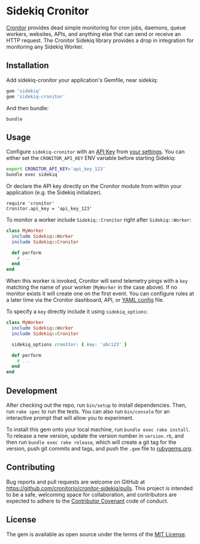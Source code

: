 # Sidekiq Cronitor

[Cronitor](https://cronitor.io/) provides dead simple monitoring for cron jobs, daemons, queue workers, websites, APIs, and anything else that can send or receive an HTTP request. The Cronitor Sidekiq library provides a drop in integration for monitoring any Sidekiq Worker.

## Installation

Add sidekiq-cronitor your application's Gemfile, near sidekiq:

```ruby
gem 'sidekiq'
gem 'sidekiq-cronitor'
```

And then bundle:

```
bundle
```

## Usage

Configure `sidekiq-cronitor` with an [API Key](https://cronitor.io/docs/api-overview) from [your settings](https://cronitor.io/settings). You can either set the `CRONITOR_API_KEY` ENV variable before starting Sidekiq:

```sh
export CRONITOR_API_KEY='api_key_123'
bundle exec sidekiq
```

Or declare the API key directly on the Cronitor module from within your application (e.g. the Sidekiq initializer).
```
require 'cronitor'
Cronitor.api_key = 'api_key_123'
```


To monitor a worker include `Sidekiq::Cronitor` right after `Sidekiq::Worker`:

```ruby
class MyWorker
  include Sidekiq::Worker
  include Sidekiq::Cronitor

  def perform
    # ...
  end
end
```

When this worker is invoked, Cronitor will send telemetry pings with a  `key` matching the name of your worker (`MyWorker` in the case above). If no monitor exists it will create one on the first event. You can configure rules at a later time via the Cronitor dashboard, API, or [YAML config](https://github.com/cronitorio/cronitor-ruby#configuring-monitors) file.

To specify a `key` directly include it using `sidekiq_options`:

```ruby
class MyWorker
  include Sidekiq::Worker
  include Sidekiq::Cronitor

  sidekiq_options cronitor: { key: 'abc123' }

  def perform
    # ...
  end
end
```

## Development

After checking out the repo, run `bin/setup` to install dependencies. Then, run `rake spec` to run the tests. You can also run `bin/console` for an interactive prompt that will allow you to experiment.

To install this gem onto your local machine, run `bundle exec rake install`. To release a new version, update the version number in `version.rb`, and then run `bundle exec rake release`, which will create a git tag for the version, push git commits and tags, and push the `.gem` file to [rubygems.org](https://rubygems.org).

## Contributing

Bug reports and pull requests are welcome on GitHub at https://github.com/cronitorio/cronitor-sidekiq/pulls. This project is intended to be a safe, welcoming space for collaboration, and contributors are expected to adhere to the [Contributor Covenant](http://contributor-covenant.org) code of conduct.

## License

The gem is available as open source under the terms of the [MIT License](https://opensource.org/licenses/MIT).
